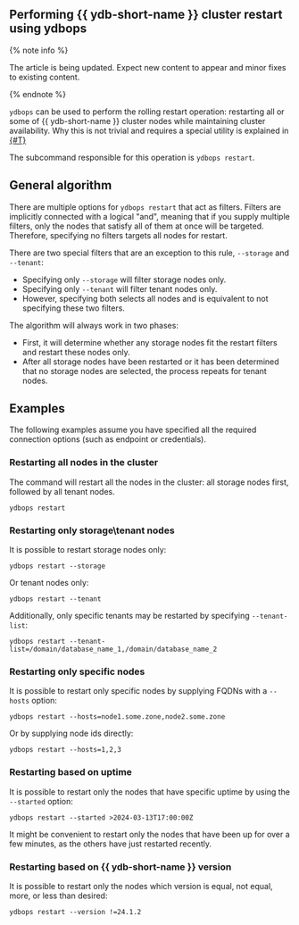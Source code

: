 ## Performing {{ ydb-short-name }} cluster restart using ydbops

{% note info %}

The article is being updated. Expect new content to appear and minor fixes to existing content.

{% endnote %}

`ydbops` can be used to perform the rolling restart operation: restarting all or some of {{ ydb-short-name }} cluster nodes while maintaining cluster availability. Why this is not trivial and requires a special utility is explained in [{#T}](../../devops/manual/maintenance-without-downtime)

The subcommand responsible for this operation is `ydbops restart`.

## General algorithm

There are multiple options for `ydbops restart` that act as filters. Filters are implicitly connected with a logical "and", meaning that if you supply multiple filters, only the nodes that satisfy all of them at once will be targeted. Therefore, specifying no filters targets all nodes for restart.

There are two special filters that are an exception to this rule, `--storage` and `--tenant`:
- Specifying only `--storage` will filter storage nodes only.
- Specifying only `--tenant` will filter tenant nodes only.
- However, specifying both selects all nodes and is equivalent to not specifying these two filters.

The algorithm will always work in two phases:

- First, it will determine whether any storage nodes fit the restart filters and restart these nodes only.
- After all storage nodes have been restarted or it has been determined that no storage nodes are selected, the process repeats for tenant nodes.

## Examples

The following examples assume you have specified all the required connection options (such as endpoint or credentials).

### Restarting all nodes in the cluster

The command will restart all the nodes in the cluster: all storage nodes first, followed by all tenant nodes.

```
ydbops restart 
```

### Restarting only storage\tenant nodes

It is possible to restart storage nodes only:

```
ydbops restart --storage
```

Or tenant nodes only:

```
ydbops restart --tenant
```

Additionally, only specific tenants may be restarted by specifying `--tenant-list`:

```
ydbops restart --tenant-list=/domain/database_name_1,/domain/database_name_2
```

### Restarting only specific nodes

It is possible to restart only specific nodes by supplying FQDNs with a `--hosts` option:

```
ydbops restart --hosts=node1.some.zone,node2.some.zone
```

Or by supplying node ids directly:

```
ydbops restart --hosts=1,2,3
```

### Restarting based on uptime

It is possible to restart only the nodes that have specific uptime by using the `--started` option:

```
ydbops restart --started >2024-03-13T17:00:00Z
```

It might be convenient to restart only the nodes that have been up for over a few minutes, as the others have just restarted recently.

### Restarting based on {{ ydb-short-name }} version

It is possible to restart only the nodes which version is equal, not equal, more, or less than desired:

```
ydbops restart --version !=24.1.2
```
